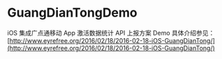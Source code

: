 # GuangDianTongDemo
iOS 集成广点通移动 App 激活数据统计 API 上报方案 Demo
具体介绍参见：[http://www.eyrefree.org/2016/02/18/2016-02-18-iOS-GuangDianTong/](http://www.eyrefree.org/2016/02/18/2016-02-18-iOS-GuangDianTong/)
